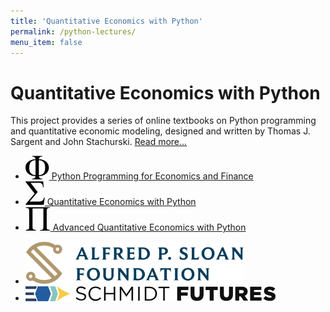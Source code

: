 ```yaml
---
title: 'Quantitative Economics with Python'
permalink: /python-lectures/
menu_item: false
---
```


# Quantitative Economics with Python

<div class="py-home-intro">
  <p>This project provides a series of online textbooks on Python programming and quantitative economic modeling, designed and written by Thomas J. Sargent and John Stachurski. <a href="/about-python-lectures/">Read more...</a></p>

</div>

<ul class="py-series">
  <li>
    <a href="https://python-programming.quantecon.org/">
      <svg width="38px" height="38px" viewBox="0 0 38 38" version="1.1" xmlns="http://www.w3.org/2000/svg" xmlns:xlink="http://www.w3.org/1999/xlink">
        <g id="Page-1" stroke="none" stroke-width="1" fill="none" fill-rule="evenodd">
          <g id="Greek_Alphabet_clip_art" transform="translate(0.000000, -363.000000)" fill="#000000" fill-rule="nonzero">
            <g id="g16683" transform="translate(19.000000, 381.998290) scale(-1, 1) rotate(-180.000000) translate(-19.000000, -381.998290) translate(0.000000, 362.998290)">
              <path d="M21.3605448,5.27796126 C21.6000335,2.44094193 23.368565,1.02243229 26.6661393,1.02243229 L26.6661393,0 L10.7493556,0 L10.7493556,1.02243229 C14.0469299,1.02243229 15.8154615,2.44094193 16.0549502,5.27796126 C11.1914885,5.27796126 7.30440353,6.5859376 4.39369549,9.20189056 C1.48298746,11.8178435 0.0184222125,14.9956736 0,18.7353808 C0,22.732999 1.48298746,25.9200401 4.4489621,28.2965043 C7.41493675,30.6729686 11.2835994,31.9717339 16.0549502,32.1928003 C15.8338838,35.0298206 14.0653522,36.4483293 10.7493556,36.4483293 L10.7493556,37.4707616 L26.6661393,37.4707616 L26.6661393,36.4483293 C23.368565,36.4483293 21.6000335,35.0298206 21.3605448,32.1928003 C26.6292958,32.0270005 30.6177019,30.6453352 33.3257658,28.0478046 C36.0338297,25.4502739 37.3970718,22.3461327 37.415495,18.7353808 C37.415495,14.9956736 35.96014,11.8178435 33.0494328,9.20189056 C30.1387256,6.5859376 26.2424296,5.27796126 21.3605448,5.27796126 Z M16.0549502,30.6729686 C12.9047534,30.4887456 10.4361783,29.5123697 8.64922446,27.7438382 C6.86227065,25.9753067 5.96879388,22.8158989 5.96879388,18.2656146 C5.96879388,11.0072664 9.33084608,7.1846593 16.0549502,6.79779303 L16.0549502,30.6729686 Z M21.3605448,30.6729686 L21.3605448,6.79779303 C24.4002083,6.92674855 26.8411493,7.86628092 28.6833706,9.61639014 C30.5255918,11.3664994 31.4559113,14.5535407 31.4743344,19.1775137 C31.4743344,26.4542839 28.1030712,30.2861023 21.3605448,30.6729686 Z" id="path16685"></path>
            </g>
          </g>
        </g>
      </svg>
      Python Programming for Economics and Finance
    </a>
  </li>
  <li>
    <a href="https://python.quantecon.org/">
      <svg width="31px" height="38px" viewBox="0 0 31 38" version="1.1" xmlns="http://www.w3.org/2000/svg" xmlns:xlink="http://www.w3.org/1999/xlink">
        <g id="Page-1" stroke="none" stroke-width="1" fill="none" fill-rule="evenodd">
          <g id="Greek_Alphabet_clip_art" transform="translate(-97.000000, -285.000000)" fill="#000000" fill-rule="nonzero">
            <g id="g16655" transform="translate(112.497950, 303.942909) scale(-1, 1) rotate(-180.000000) translate(-112.497950, -303.942909) translate(97.202916, 285.207528)">
              <path d="M0,37.4707616 L28.1030712,37.4707616 L28.8491704,28.0478046 L27.7991048,28.0478046 C27.6701485,29.9084462 27.356972,31.3269577 26.8595725,32.3033335 C26.362173,33.2797094 25.6805514,33.9981753 24.8147079,34.4587313 C23.9488644,34.9192873 22.5764102,35.1403538 20.6973454,35.1219307 L7.90312523,35.1219307 L19.3156802,20.476279 L6.32802685,5.13979473 L20.5591789,5.13979473 C23.1382873,5.13979473 25.1094632,5.55429431 26.4727062,6.38329345 C27.8359483,7.21229261 28.8583806,8.94397981 29.540003,11.5783548 L30.5900686,11.329655 L28.9873369,0 L0,0 L0,0.99479898 L14.4245852,18.0169149 L0,36.4759626 L0,37.4707616 Z" id="path16657"></path>
            </g>
          </g>
        </g>
      </svg>
      Quantitative Economics with Python
    </a>
  </li>
  <li>
    <a href="https://python-advanced.quantecon.org/">
      <svg width="40px" height="38px" viewBox="0 0 40 38" version="1.1" xmlns="http://www.w3.org/2000/svg" xmlns:xlink="http://www.w3.org/1999/xlink">
        <g id="Page-1" stroke="none" stroke-width="1" fill="none" fill-rule="evenodd">
          <g id="Greek_Alphabet_clip_art" transform="translate(-315.000000, -195.000000)" fill="#000000" fill-rule="nonzero">
            <g id="g16639" transform="translate(335.017082, 213.988290) scale(-1, 1) rotate(-180.000000) translate(-335.017082, -213.988290) translate(315.517082, 194.988290)">
              <path d="M28.1030712,35.425897 L10.7217223,35.425897 L10.7217223,6.82542633 C10.7217223,4.35685118 11.0348997,2.79096381 11.6612547,2.12776449 C12.2876097,1.46456517 13.7798082,1.09612111 16.1378501,1.02243229 L16.1378501,0 L0,0 L0,1.02243229 C2.32119762,1.09612111 3.80418508,1.46456517 4.44896211,2.12776449 C5.09373913,2.79096381 5.41612778,4.35685118 5.41612778,6.82542633 L5.41612778,30.6453352 C5.41612778,33.1139096 5.09373913,34.6797978 4.44896211,35.3429971 C3.80418508,36.0061964 2.32119762,36.3746396 0,36.4483293 L0,37.4707616 L38.8247935,37.4707616 L38.8247935,36.4483293 C36.5035959,36.3746396 35.0206076,36.0061964 34.3758314,35.3429971 C33.7310552,34.6797978 33.4086657,33.1139096 33.4086657,30.6453352 L33.4086657,6.82542633 C33.4086657,4.35685118 33.7310552,2.79096381 34.3758314,2.12776449 C35.0206076,1.46456517 36.5035959,1.09612111 38.8247935,1.02243229 L38.8247935,0 L22.7145767,0 L22.7145767,1.02243229 C25.017352,1.09612111 26.4911285,1.45535407 27.1359055,2.10013118 C27.7806817,2.74490829 28.1030712,4.32000659 28.1030712,6.82542633 L28.1030712,35.425897 Z" id="path16641"></path>
            </g>
          </g>
        </g>
      </svg>
      Advanced Quantitative Economics with Python
    </a>
  </li>
</ul>

<ul class="py-sponsors">
  <li>
    <a href="http://www.sloan.org/" title="Alfred P. Sloan Foundation"><img src="/assets/img/alfred-p-sloan-logo.png" alt="Sponsored by the Alfred P. Sloan Foundation" width="350"></a>
  </li>
  <li>
    <a href="https://quantecon.org/"><img src="/assets/img/schmidtfutures-logo.png" width="400"></a>
  </li>
</ul>
